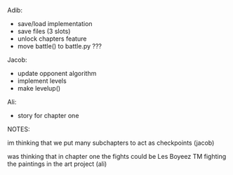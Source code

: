 Adib:
- save/load implementation
- save files (3 slots)
- unlock chapters feature
- move battle() to battle.py ???

Jacob:
- update opponent algorithm
- implement levels
- make levelup()

Ali:
- story for chapter one




NOTES:


im thinking that we put many subchapters to act as checkpoints (jacob)


was thinking that in chapter one the fights could be Les Boyeez TM fighting the paintings in the art project (ali)